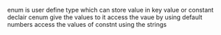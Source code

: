 enum is user define  type which can store value in key value or constant 
declair cenum give the values to it 
access the vaue by using default numbers 
access the values of constnt using the strings